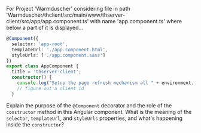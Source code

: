 For Project 'Warmduscher' considering file in path 'Warmduscher/thclient/src/main/www/thserver-client/src/app/app.component.ts' with name 'app.component.ts' where below a part of it is displayed... 

```typescript
@Component({
  selector: 'app-root',
  templateUrl: './app.component.html',
  styleUrls: ['./app.component.sass']
})
export class AppComponent {
  title = 'thserver-client';
  constructor() {
    console.log("Setup the page refresh mechanism all " + environment.fullPageRefreshInSeconds + " seconds.");
    // figure out a client id
  }
```

Explain the purpose of the `@Component` decorator and the role of the `constructor` method in this Angular component. What is the meaning of the `selector`, `templateUrl`, and `styleUrls` properties, and what's happening inside the `constructor`?